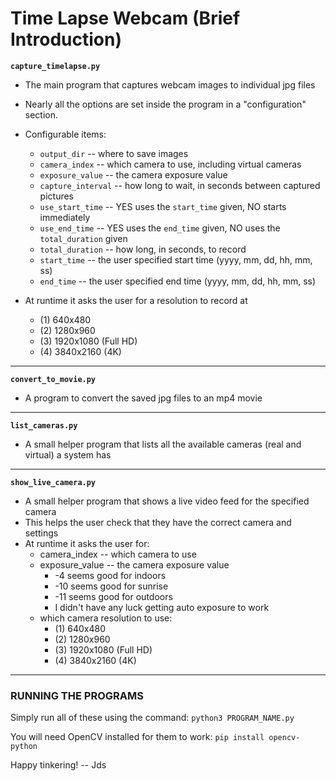 # Time Lapse Webcam (Brief Introduction)

**`capture_timelapse.py`**

* The main program that captures webcam images to individual jpg files
* Nearly all the options are set inside the program in a "configuration" section.
* Configurable items:
	* `output_dir` -- where to save images
	* `camera_index` -- which camera to use, including virtual cameras
	* `exposure_value` -- the camera exposure value
	* `capture_interval` -- how long to wait, in seconds between captured pictures
	* `use_start_time` -- YES uses the `start_time` given, NO starts immediately
	* `use_end_time` -- YES uses the `end_time` given, NO uses the `total_duration` given
	* `total_duration` -- how long, in seconds, to record
	* `start_time` -- the user specified start time (yyyy, mm, dd, hh, mm, ss)
	* `end_time` -- the user specified end time (yyyy, mm, dd, hh, mm, ss)

* At runtime it asks the user for a resolution to record at
	*  (1)  640x480
	*  (2) 1280x960
	*  (3) 1920x1080 (Full HD)
	*  (4) 3840x2160 (4K)

---

**`convert_to_movie.py`**

* A program to convert the saved jpg files to an mp4 movie

---

**`list_cameras.py`**

* A small helper program that lists all the available cameras (real and virtual) a system has

---

**`show_live_camera.py`**

* A small helper program that shows a live video feed for the specified camera
* This helps the user check that they have the correct camera and settings
* At runtime it asks the user for:
	* camera_index -- which camera to use
	* exposure_value -- the camera exposure value
		* -4 seems good for indoors
		* -10 seems good for sunrise
		* -11 seems good for outdoors
		* I didn't have any luck getting auto exposure to work
	* which camera resolution to use:
		*  (1)  640x480
		*  (2) 1280x960
		*  (3) 1920x1080 (Full HD)
		*  (4) 3840x2160 (4K)

---

### RUNNING THE PROGRAMS

Simply run all of these using the command:  `python3 PROGRAM_NAME.py`

You will need OpenCV installed for them to work: `pip install opencv-python`

Happy tinkering! -- Jds
